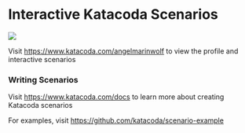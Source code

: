 # Interactive Katacoda Scenarios

[![](http://shields.katacoda.com/katacoda/angelmarinwolf/count.svg)](https://www.katacoda.com/angelmarinwolf "Get your profile on Katacoda.com")

Visit https://www.katacoda.com/angelmarinwolf to view the profile and interactive scenarios

### Writing Scenarios
Visit https://www.katacoda.com/docs to learn more about creating Katacoda scenarios

For examples, visit https://github.com/katacoda/scenario-example
